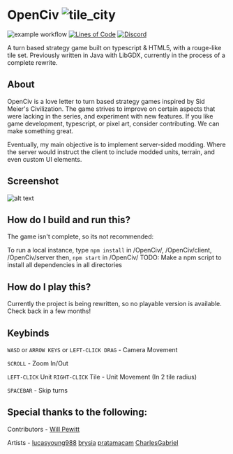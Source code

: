 # OpenCiv ![tile_city](https://github.com/rhin123/OpenCiv/blob/master/assets/archive/tile_city.png?raw=true)

![example workflow](https://github.com/rhin123/OpenCiv/actions/workflows/build.yml/badge.svg)
[![Lines of Code](https://sonarcloud.io/api/project_badges/measure?project=rhin123_OpenCiv&metric=ncloc)](https://sonarcloud.io/summary/new_code?id=rhin123_OpenCiv)
[![Discord](https://img.shields.io/discord/925176383792087081.svg?logo=discord&logoColor=white&logoWidth=20&labelColor=7289DA&label=Discord&color=17cf48)](https://discord.gg/WFteeen5fu)

A turn based strategy game built on typescript & HTML5, with a rouge-like tile set.
Previously written in Java with LibGDX, currently in the process of a complete rewrite.

## About

OpenCiv is a love letter to turn based strategy games inspired by Sid Meier's Civilization. The game strives to improve on certain aspects that were lacking in the series, and experiment with new features.
If you like game development, typescript, or pixel art, consider contributing. We can make something great.

Eventually, my main objective is to implement server-sided modding. Where the server would instruct the client to include modded units, terrain, and even custom UI elements.

## Screenshot

![alt text](https://github.com/rhin123/OpenCiv/blob/master/meta/screenshots/new_ui_2.png?raw=true)

## How do I build and run this?

The game isn't complete, so its not recommended:

To run a local instance, type `npm install` in /OpenCiv/, /OpenCiv/client, /OpenCiv/server then, `npm start` in /OpenCiv/
TODO: Make a npm script to install all dependencies in all directories

## How do I play this?

Currently the project is being rewritten, so no playable version is available. Check back in a few months!

## Keybinds

`WASD` or `ARROW KEYS` or `LEFT-CLICK DRAG` - Camera Movement

`SCROLL` - Zoom In/Out

`LEFT-CLICK` Unit `RIGHT-CLICK` Tile - Unit Movement (In 2 tile radius)

`SPACEBAR` - Skip turns

## Special thanks to the following:

Contributors -
[Will Pewitt](https://github.com/willpewitt)

Artists -
[lucasyoung988](https://www.fiverr.com/lucasyoung988?source=order_page_summary_seller_link)
[brysia](https://www.fiverr.com/brysia?source=order_page_summary_seller_link)
[pratamacam](https://www.fiverr.com/pratamacam?source=order_page_summary_seller_link)
[CharlesGabriel](https://opengameart.org/content/10-basic-message-boxes)
